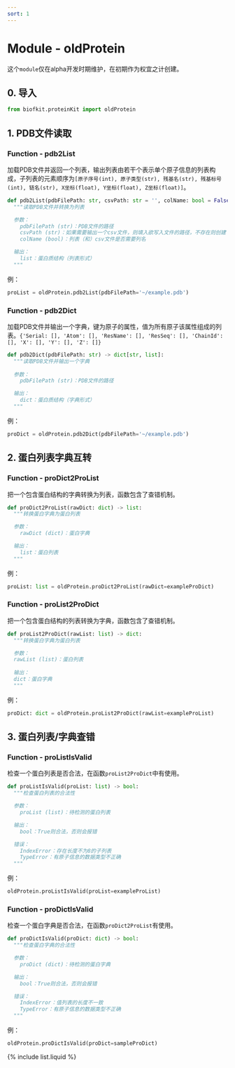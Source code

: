 ```yaml
---
sort: 1
---
```


# Module - oldProtein

这个`module`仅在alpha开发时期维护，在初期作为权宜之计创建。

## 0. 导入
```python
from biofkit.proteinKit import oldProtein
```

## 1. PDB文件读取
### Function - pdb2List
加载PDB文件并返回一个列表，输出列表由若干个表示单个原子信息的列表构成，子列表的元素顺序为`[原子序号(int), 原子类型(str), 残基名(str), 残基标号(int), 链名(str), X坐标(float), Y坐标(float), Z坐标(float)]`。
```python
def pdb2List(pdbFilePath: str, csvPath: str = '', colName: bool = False) -> list[list[int, str, str, int, str, float, float, float]]:
  """读取PDB文件并转换为列表

  参数：
    pdbFilePath (str)：PDB文件的路径
    csvPath (str)：如果需要输出一个csv文件，则填入欲写入文件的路径，不存在则创建
    colName (bool)：列表（和）csv文件是否需要列名

  输出：
    list：蛋白质结构（列表形式）
  """
```

例：
```python
proList = oldProtein.pdb2List(pdbFilePath='~/example.pdb')
```

### Function - pdb2Dict
加载PDB文件并输出一个字典，键为原子的属性，值为所有原子该属性组成的列表。`{'Serial: [], 'Atom': [], 'ResName': [], 'ResSeq': [], 'ChainId': [], 'X': [], 'Y': [], 'Z': []}`
```python
def pdb2Dict(pdbFilePath: str) -> dict[str, list]:
  """读取PDB文件并输出一个字典
  
  参数：
    pdbFilePath (str)：PDB文件的路径

  输出：
    dict：蛋白质结构（字典形式）
  """
```

例：
```python
proDict = oldProtein.pdb2Dict(pdbFilePath='~/example.pdb')
```

## 2. 蛋白列表字典互转
### Function - proDict2ProList
把一个包含蛋白结构的字典转换为列表，函数包含了查错机制。
```python
def proDict2ProList(rawDict: dict) -> list:
  """转换蛋白字典为蛋白列表

  参数：
    rawDict (dict)：蛋白字典

  输出：
    list：蛋白列表
  """
```
例：
```python
proList: list = oldProtein.proDict2ProList(rawDict=exampleProDict)
```
### Function - proList2ProDict
把一个包含蛋白结构的列表转换为字典，函数包含了查错机制。
```python
def proList2ProDict(rawList: list) -> dict:
  """转换蛋白字典为蛋白列表

  参数：
  rawList (list)：蛋白列表
  
  输出：
  dict：蛋白字典
  """
```

例：
```python
proDict: dict = oldProtein.proList2ProDict(rawList=exampleProList)
```

## 3. 蛋白列表/字典查错
### Function - proListIsValid
检查一个蛋白列表是否合法，在函数`proList2ProDict`中有使用。
```python
def proListIsValid(proList: list) -> bool:
  """检查蛋白列表的合法性

  参数：
    proList (list)：待检测的蛋白列表

  输出：
    bool：True则合法，否则会报错

  错误：
    IndexError：存在长度不为8的子列表
    TypeError：有原子信息的数据类型不正确
  """
```

例：
```python
oldProtein.proListIsValid(proList=exampleProList)
```

### Function - proDictIsValid
检查一个蛋白字典是否合法，在函数`proDict2ProList`有使用。
```python
def proDictIsValid(proDict: dict) -> bool:
  """检查蛋白字典的合法性

  参数：
    proDict (dict)：待检测的蛋白字典

  输出：
    bool：True则合法，否则会报错

  错误：
    IndexError：值列表的长度不一致
    TypeError：有原子信息的数据类型不正确
  """
```

例：
```python
oldProtein.proDictIsValid(proDict=sampleProDict)
```
{% include list.liquid %}
